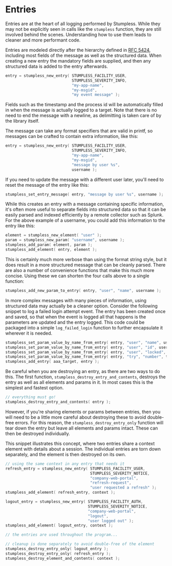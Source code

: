 # Entries

Entries are at the heart of all logging performed by Stumpless. While they may
not be explicitly seen in calls like the `stumpless` function, they are
still involved behind the scenes. Understanding how to use them leads to
cleaner and more performant code.

Entries are modeled directly after the hierarchy defined in
[RFC 5424](https://tools.ietf.org/html/rfc5424), including most fields of the
message as well as the structured data. When creating a new entry the mandatory
fields are supplied, and then any structured data is added to the entry
afterwards.

```c
entry = stumpless_new_entry( STUMPLESS_FACILITY_USER,
                             STUMPLESS_SEVERITY_INFO,
                             "my-app-name",
                             "my-msgid",
                             "my event message" );
```

Fields such as the timestamp and the process id will be automatically filled
in when the message is actually logged to a target. Note that there is no need
to end the message with a newline, as delimitting is taken care of by the
library itself.

The message can take any format specifiers that are valid in printf, so messages
can be crafted to contain extra information, like this:

```c
entry = stumpless_new_entry( STUMPLESS_FACILITY_USER,
                             STUMPLESS_SEVERITY_INFO,
                             "my-app-name",
                             "my-msgid",
                             "message by user %s",
                             username );
```

If you need to update the message with a different user later, you'll need to
reset the message of the entry like this:

```c
stumpless_set_entry_message( entry, "message by user %s", username );
```

While this creates an entry with a message containing specific information, it's
often more useful to separate fields into structured data so that it can be
easily parsed and indexed efficiently by a remote collector such as Splunk. For
the above example of a username, you could add this information to the entry
like this:

```c
element = stumpless_new_element( "user" );
param = stumpless_new_param( "username", username );
stumpless_add_param( element, param );
stumpless_add_element( entry, element );
```

This is certainly much more verbose than using the format string style, but it
does result in a more structured message that can be cleanly parsed. There are
also a number of convenience functions that make this much more concise. Using
these we can shorten the four calls above to a single function:

```c
stumpless_add_new_param_to_entry( entry, "user", "name", username );
```

In more complex messages with many pieces of information, using structured data
may actually be a cleaner option. Consider the following snippet to log a failed
login attempt event. The entry has been created once and saved, so that when the
event is logged all that happens is the parameters are updated and the entry
logged. This code could be packaged into a simple `log_failed_login` function
to further encapsulate it wherever it is needed.

```c
stumpless_set_param_value_by_name_from_entry( entry, "user", "name", username );
stumpless_set_param_value_by_name_from_entry( entry, "user", "id", user_id );
stumpless_set_param_value_by_name_from_entry( entry, "user", "locked", locked );
stumpless_set_param_value_by_name_from_entry( entry, "try", "number", try_num );
stumpless_add_entry( aaa_target, entry );
```

Be careful when you are destroying an entry, as there are two ways to do this.
The first function, `stumpless_destroy_entry_and_contents`, destroys the entry
as well as all elements and params in it. In most cases this is the simplest
and fastest option.

```c
// everything must go!
stumpless_destroy_entry_and_contents( entry );
```

However, if you're sharing elements or params between entries, then you will
need to be a little more careful about destroying these to avoid double-free
errors. For this reason, the `stumpless_destroy_entry_only` function will
tear down the entry but leave all elements and params intact. These can then
be destroyed individually.

This snippet illustrates this concept, where two entries share a context element
with details about a session. The individual entries are torn down separately,
and the element is then destroyed on its own.

```c
// using the same context in any entry that needs it
refresh_entry = stumpless_new_entry( STUMPLESS_FACILITY_USER,
                                     STUMPLESS_SEVERITY_NOTICE,
                                     "company-web-portal",
                                     "refresh-request",
                                     "user requested a refresh" );
stumpless_add_element( refresh_entry, context );

logout_entry = stumpless_new_entry( STUMPLESS_FACILITY_AUTH,
                                    STUMPLESS_SEVERITY_NOTICE,
                                    "company-web-portal",
                                    "logout",
                                    "user logged out" );
stumpless_add_element( logout_entry, context );

// the entries are used throughout the program...

// cleanup is done separately to avoid double-free of the element
stumpless_destroy_entry_only( logout_entry );
stumpless_destroy_entry_only( refresh_entry );
stumpless_destroy_element_and_contents( context );
```
